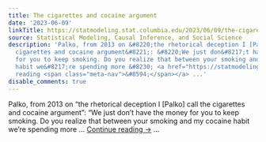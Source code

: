 ```yaml
---
title: The cigarettes and cocaine argument
date: '2023-06-09'
linkTitle: https://statmodeling.stat.columbia.edu/2023/06/09/the-cigarettes-and-cocaine-argument/
source: Statistical Modeling, Causal Inference, and Social Science
description: 'Palko, from 2013 on &#8220;the rhetorical deception I [Palko] call the
  cigarettes and cocaine argument&#8221;: &#8220;We just don&#8217;t have the money
  for you to keep smoking. Do you realize that between your smoking and my cocaine
  habit we&#8217;re spending more &#8230; <a href="https://statmodeling.stat.columbia.edu/2023/06/09/the-cigarettes-and-cocaine-argument/">Continue
  reading <span class="meta-nav">&#8594;</span></a> ...'
disable_comments: true
---
```

Palko, from 2013 on &#8220;the rhetorical deception I [Palko] call the cigarettes and cocaine argument&#8221;: &#8220;We just don&#8217;t have the money for you to keep smoking. Do you realize that between your smoking and my cocaine habit we&#8217;re spending more &#8230; <a href="https://statmodeling.stat.columbia.edu/2023/06/09/the-cigarettes-and-cocaine-argument/">Continue reading <span class="meta-nav">&#8594;</span></a> ...